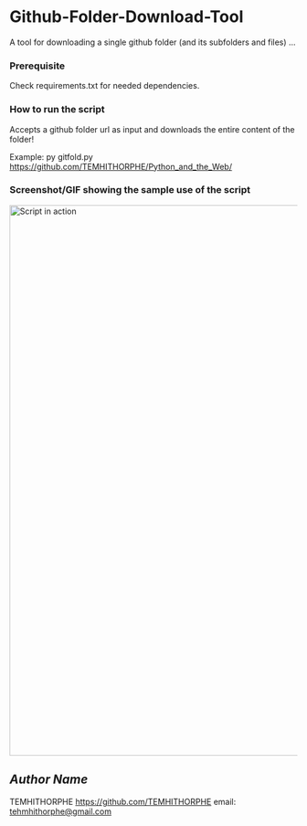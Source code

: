 
# Github-Folder-Download-Tool
A tool for downloading a single github folder (and its subfolders and files) ... 

### Prerequisite
Check requirements.txt for needed dependencies.

### How to run the script
Accepts a github folder url as input and downloads the entire content of the folder!

Example: py gitfold.py https://github.com/TEMHITHORPHE/Python_and_the_Web/

### Screenshot/GIF showing the sample use of the script
<img width="964" alt="Script in action" src="https://github.com/TEMHITHORPHE/Python_and_the_Web/blob/master/Scripts/Miscellaneous/Github-Folder-Download-Tool/img/gitfold.png">

## *Author Name*
TEMHITHORPHE
https://github.com/TEMHITHORPHE
email: tehmhithorphe@gmail.com
